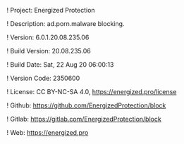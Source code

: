 ! Project: Energized Protection

! Description: ad.porn.malware blocking.

! Version: 6.0.1.20.08.235.06

! Build Version: 20.08.235.06

! Build Date: Sat, 22 Aug 20 06:00:13

! Version Code: 2350600

! License: CC BY-NC-SA 4.0, https://energized.pro/license

! Github: https://github.com/EnergizedProtection/block

! Gitlab: https://gitlab.com/EnergizedProtection/block


! Web: https://energized.pro
